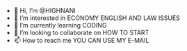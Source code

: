 - 👋 Hi, I’m @HIGHNANI
- 👀 I’m interested in ECONOMY ENGLISH AND LAW ISSUES
- 🌱 I’m currently learning CODING
- 💞️ I’m looking to collaborate on HOW TO START 
- 📫 How to reach me YOU CAN USE MY E-MAIL

<!---
HIGHNANI/HIGHNANI is a ✨ special ✨ repository because its `README.md` (this file) appears on your GitHub profile.
You can click the Preview link to take a look at your changes.
--->
